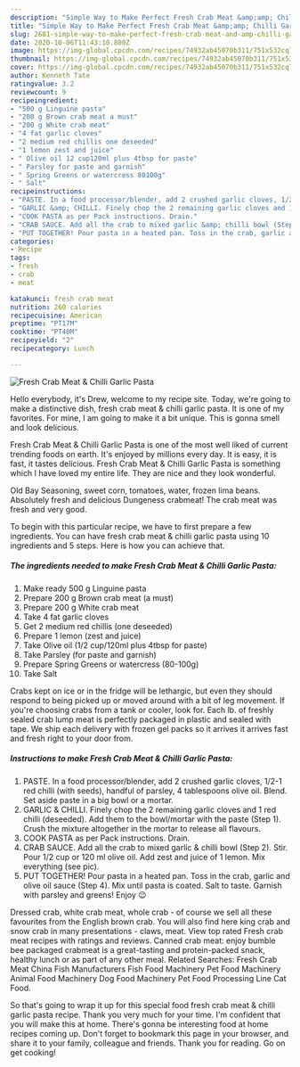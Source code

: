 ```yaml
---
description: "Simple Way to Make Perfect Fresh Crab Meat &amp;amp; Chilli Garlic Pasta"
title: "Simple Way to Make Perfect Fresh Crab Meat &amp;amp; Chilli Garlic Pasta"
slug: 2681-simple-way-to-make-perfect-fresh-crab-meat-and-amp-chilli-garlic-pasta
date: 2020-10-06T11:43:10.800Z
image: https://img-global.cpcdn.com/recipes/74932ab45070b311/751x532cq70/fresh-crab-meat-chilli-garlic-pasta-recipe-main-photo.jpg
thumbnail: https://img-global.cpcdn.com/recipes/74932ab45070b311/751x532cq70/fresh-crab-meat-chilli-garlic-pasta-recipe-main-photo.jpg
cover: https://img-global.cpcdn.com/recipes/74932ab45070b311/751x532cq70/fresh-crab-meat-chilli-garlic-pasta-recipe-main-photo.jpg
author: Kenneth Tate
ratingvalue: 3.2
reviewcount: 9
recipeingredient:
- "500 g Linguine pasta"
- "200 g Brown crab meat a must"
- "200 g White crab meat"
- "4 fat garlic cloves"
- "2 medium red chillis one deseeded"
- "1 lemon zest and juice"
- " Olive oil 12 cup120ml plus 4tbsp for paste"
- " Parsley for paste and garnish"
- " Spring Greens or watercress 80100g"
- " Salt"
recipeinstructions:
- "PASTE. In a food processor/blender, add 2 crushed garlic cloves, 1/2-1 red chilli (with seeds), handful of parsley, 4 tablespoons olive oil. Blend. Set aside paste in a big bowl or a mortar."
- "GARLIC &amp; CHILLI. Finely chop the 2 remaining garlic cloves and 1 red chilli (deseeded). Add them to the bowl/mortar with the paste (Step 1). Crush the mixture altogether in the mortar to release all flavours."
- "COOK PASTA as per Pack instructions. Drain."
- "CRAB SAUCE. Add all the crab to mixed garlic &amp; chilli bowl (Step 2). Stir. Pour 1/2 cup or 120 ml olive oil. Add zest and juice of 1 lemon. Mix everything (see pic)."
- "PUT TOGETHER! Pour pasta in a heated pan. Toss in the crab, garlic and olive oil sauce (Step 4). Mix until pasta is coated. Salt to taste. Garnish with parsley and greens! Enjoy 😉"
categories:
- Recipe
tags:
- fresh
- crab
- meat

katakunci: fresh crab meat 
nutrition: 260 calories
recipecuisine: American
preptime: "PT17M"
cooktime: "PT40M"
recipeyield: "2"
recipecategory: Lunch

---
```



![Fresh Crab Meat &amp; Chilli Garlic Pasta](https://img-global.cpcdn.com/recipes/74932ab45070b311/751x532cq70/fresh-crab-meat-chilli-garlic-pasta-recipe-main-photo.jpg)

Hello everybody, it's Drew, welcome to my recipe site. Today, we're going to make a distinctive dish, fresh crab meat &amp; chilli garlic pasta. It is one of my favorites. For mine, I am going to make it a bit unique. This is gonna smell and look delicious.

Fresh Crab Meat &amp; Chilli Garlic Pasta is one of the most well liked of current trending foods on earth. It's enjoyed by millions every day. It is easy, it is fast, it tastes delicious. Fresh Crab Meat &amp; Chilli Garlic Pasta is something which I have loved my entire life. They are nice and they look wonderful.

Old Bay Seasoning, sweet corn, tomatoes, water, frozen lima beans. Absolutely fresh and delicious Dungeness crabmeat! The crab meat was fresh and very good.


To begin with this particular recipe, we have to first prepare a few ingredients. You can have fresh crab meat &amp; chilli garlic pasta using 10 ingredients and 5 steps. Here is how you can achieve that.

<!--inarticleads1-->

##### The ingredients needed to make Fresh Crab Meat &amp; Chilli Garlic Pasta:

1. Make ready 500 g Linguine pasta
1. Prepare 200 g Brown crab meat (a must)
1. Prepare 200 g White crab meat
1. Take 4 fat garlic cloves
1. Get 2 medium red chillis (one deseeded)
1. Prepare 1 lemon (zest and juice)
1. Take  Olive oil (1/2 cup/120ml plus 4tbsp for paste)
1. Take  Parsley (for paste and garnish)
1. Prepare  Spring Greens or watercress (80-100g)
1. Take  Salt


Crabs kept on ice or in the fridge will be lethargic, but even they should respond to being picked up or moved around with a bit of leg movement. If you&#39;re choosing crabs from a tank or cooler, look for. Each lb. of freshly sealed crab lump meat is perfectly packaged in plastic and sealed with tape. We ship each delivery with frozen gel packs so it arrives it arrives fast and fresh right to your door from. 

<!--inarticleads2-->

##### Instructions to make Fresh Crab Meat &amp; Chilli Garlic Pasta:

1. PASTE. In a food processor/blender, add 2 crushed garlic cloves, 1/2-1 red chilli (with seeds), handful of parsley, 4 tablespoons olive oil. Blend. Set aside paste in a big bowl or a mortar.
1. GARLIC &amp; CHILLI. Finely chop the 2 remaining garlic cloves and 1 red chilli (deseeded). Add them to the bowl/mortar with the paste (Step 1). Crush the mixture altogether in the mortar to release all flavours.
1. COOK PASTA as per Pack instructions. Drain.
1. CRAB SAUCE. Add all the crab to mixed garlic &amp; chilli bowl (Step 2). Stir. Pour 1/2 cup or 120 ml olive oil. Add zest and juice of 1 lemon. Mix everything (see pic).
1. PUT TOGETHER! Pour pasta in a heated pan. Toss in the crab, garlic and olive oil sauce (Step 4). Mix until pasta is coated. Salt to taste. Garnish with parsley and greens! Enjoy 😉


Dressed crab, white crab meat, whole crab - of course we sell all these favourites from the English brown crab. You will also find here king crab and snow crab in many presentations - claws, meat. View top rated Fresh crab meat recipes with ratings and reviews. Canned crab meat: enjoy bumble bee packaged crabmeat is a great-tasting and protein-packed snack, healthy lunch or as part of any other meal. Related Searches: Fresh Crab Meat China Fish Manufacturers Fish Food Machinery Pet Food Machinery Animal Food Machinery Dog Food Machinery Pet Food Processing Line Cat Food. 

So that's going to wrap it up for this special food fresh crab meat &amp; chilli garlic pasta recipe. Thank you very much for your time. I'm confident that you will make this at home. There's gonna be interesting food at home recipes coming up. Don't forget to bookmark this page in your browser, and share it to your family, colleague and friends. Thank you for reading. Go on get cooking!
